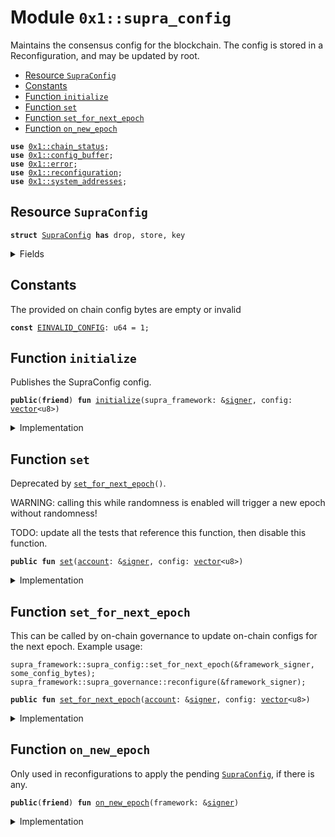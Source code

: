 
<a id="0x1_supra_config"></a>

# Module `0x1::supra_config`

Maintains the consensus config for the blockchain. The config is stored in a
Reconfiguration, and may be updated by root.


-  [Resource `SupraConfig`](#0x1_supra_config_SupraConfig)
-  [Constants](#@Constants_0)
-  [Function `initialize`](#0x1_supra_config_initialize)
-  [Function `set`](#0x1_supra_config_set)
-  [Function `set_for_next_epoch`](#0x1_supra_config_set_for_next_epoch)
-  [Function `on_new_epoch`](#0x1_supra_config_on_new_epoch)


<pre><code><b>use</b> <a href="chain_status.md#0x1_chain_status">0x1::chain_status</a>;
<b>use</b> <a href="config_buffer.md#0x1_config_buffer">0x1::config_buffer</a>;
<b>use</b> <a href="../../aptos-stdlib/../move-stdlib/doc/error.md#0x1_error">0x1::error</a>;
<b>use</b> <a href="reconfiguration.md#0x1_reconfiguration">0x1::reconfiguration</a>;
<b>use</b> <a href="system_addresses.md#0x1_system_addresses">0x1::system_addresses</a>;
</code></pre>



<a id="0x1_supra_config_SupraConfig"></a>

## Resource `SupraConfig`



<pre><code><b>struct</b> <a href="supra_config.md#0x1_supra_config_SupraConfig">SupraConfig</a> <b>has</b> drop, store, key
</code></pre>



<details>
<summary>Fields</summary>


<dl>
<dt>
<code>config: <a href="../../aptos-stdlib/../move-stdlib/doc/vector.md#0x1_vector">vector</a>&lt;u8&gt;</code>
</dt>
<dd>

</dd>
</dl>


</details>

<a id="@Constants_0"></a>

## Constants


<a id="0x1_supra_config_EINVALID_CONFIG"></a>

The provided on chain config bytes are empty or invalid


<pre><code><b>const</b> <a href="supra_config.md#0x1_supra_config_EINVALID_CONFIG">EINVALID_CONFIG</a>: u64 = 1;
</code></pre>



<a id="0x1_supra_config_initialize"></a>

## Function `initialize`

Publishes the SupraConfig config.


<pre><code><b>public</b>(<b>friend</b>) <b>fun</b> <a href="supra_config.md#0x1_supra_config_initialize">initialize</a>(supra_framework: &<a href="../../aptos-stdlib/../move-stdlib/doc/signer.md#0x1_signer">signer</a>, config: <a href="../../aptos-stdlib/../move-stdlib/doc/vector.md#0x1_vector">vector</a>&lt;u8&gt;)
</code></pre>



<details>
<summary>Implementation</summary>


<pre><code><b>public</b>(<b>friend</b>) <b>fun</b> <a href="supra_config.md#0x1_supra_config_initialize">initialize</a>(supra_framework: &<a href="../../aptos-stdlib/../move-stdlib/doc/signer.md#0x1_signer">signer</a>, config: <a href="../../aptos-stdlib/../move-stdlib/doc/vector.md#0x1_vector">vector</a>&lt;u8&gt;) {
    <a href="system_addresses.md#0x1_system_addresses_assert_supra_framework">system_addresses::assert_supra_framework</a>(supra_framework);
    <b>assert</b>!(<a href="../../aptos-stdlib/../move-stdlib/doc/vector.md#0x1_vector_length">vector::length</a>(&config) &gt; 0, <a href="../../aptos-stdlib/../move-stdlib/doc/error.md#0x1_error_invalid_argument">error::invalid_argument</a>(<a href="supra_config.md#0x1_supra_config_EINVALID_CONFIG">EINVALID_CONFIG</a>));
    <b>move_to</b>(supra_framework, <a href="supra_config.md#0x1_supra_config_SupraConfig">SupraConfig</a> { config });
}
</code></pre>



</details>

<a id="0x1_supra_config_set"></a>

## Function `set`

Deprecated by <code><a href="supra_config.md#0x1_supra_config_set_for_next_epoch">set_for_next_epoch</a>()</code>.

WARNING: calling this while randomness is enabled will trigger a new epoch without randomness!

TODO: update all the tests that reference this function, then disable this function.


<pre><code><b>public</b> <b>fun</b> <a href="supra_config.md#0x1_supra_config_set">set</a>(<a href="account.md#0x1_account">account</a>: &<a href="../../aptos-stdlib/../move-stdlib/doc/signer.md#0x1_signer">signer</a>, config: <a href="../../aptos-stdlib/../move-stdlib/doc/vector.md#0x1_vector">vector</a>&lt;u8&gt;)
</code></pre>



<details>
<summary>Implementation</summary>


<pre><code><b>public</b> <b>fun</b> <a href="supra_config.md#0x1_supra_config_set">set</a>(<a href="account.md#0x1_account">account</a>: &<a href="../../aptos-stdlib/../move-stdlib/doc/signer.md#0x1_signer">signer</a>, config: <a href="../../aptos-stdlib/../move-stdlib/doc/vector.md#0x1_vector">vector</a>&lt;u8&gt;) <b>acquires</b> <a href="supra_config.md#0x1_supra_config_SupraConfig">SupraConfig</a> {
    <a href="system_addresses.md#0x1_system_addresses_assert_supra_framework">system_addresses::assert_supra_framework</a>(<a href="account.md#0x1_account">account</a>);
    <a href="chain_status.md#0x1_chain_status_assert_genesis">chain_status::assert_genesis</a>();
    <b>assert</b>!(<a href="../../aptos-stdlib/../move-stdlib/doc/vector.md#0x1_vector_length">vector::length</a>(&config) &gt; 0, <a href="../../aptos-stdlib/../move-stdlib/doc/error.md#0x1_error_invalid_argument">error::invalid_argument</a>(<a href="supra_config.md#0x1_supra_config_EINVALID_CONFIG">EINVALID_CONFIG</a>));

    <b>let</b> config_ref = &<b>mut</b> <b>borrow_global_mut</b>&lt;<a href="supra_config.md#0x1_supra_config_SupraConfig">SupraConfig</a>&gt;(@supra_framework).config;
    *config_ref = config;

    // Need <b>to</b> trigger <a href="reconfiguration.md#0x1_reconfiguration">reconfiguration</a> so validator nodes can sync on the updated configs.
    <a href="reconfiguration.md#0x1_reconfiguration_reconfigure">reconfiguration::reconfigure</a>();
}
</code></pre>



</details>

<a id="0x1_supra_config_set_for_next_epoch"></a>

## Function `set_for_next_epoch`

This can be called by on-chain governance to update on-chain configs for the next epoch.
Example usage:
```
supra_framework::supra_config::set_for_next_epoch(&framework_signer, some_config_bytes);
supra_framework::supra_governance::reconfigure(&framework_signer);
```


<pre><code><b>public</b> <b>fun</b> <a href="supra_config.md#0x1_supra_config_set_for_next_epoch">set_for_next_epoch</a>(<a href="account.md#0x1_account">account</a>: &<a href="../../aptos-stdlib/../move-stdlib/doc/signer.md#0x1_signer">signer</a>, config: <a href="../../aptos-stdlib/../move-stdlib/doc/vector.md#0x1_vector">vector</a>&lt;u8&gt;)
</code></pre>



<details>
<summary>Implementation</summary>


<pre><code><b>public</b> <b>fun</b> <a href="supra_config.md#0x1_supra_config_set_for_next_epoch">set_for_next_epoch</a>(<a href="account.md#0x1_account">account</a>: &<a href="../../aptos-stdlib/../move-stdlib/doc/signer.md#0x1_signer">signer</a>, config: <a href="../../aptos-stdlib/../move-stdlib/doc/vector.md#0x1_vector">vector</a>&lt;u8&gt;) {
    <a href="system_addresses.md#0x1_system_addresses_assert_supra_framework">system_addresses::assert_supra_framework</a>(<a href="account.md#0x1_account">account</a>);
    <b>assert</b>!(<a href="../../aptos-stdlib/../move-stdlib/doc/vector.md#0x1_vector_length">vector::length</a>(&config) &gt; 0, <a href="../../aptos-stdlib/../move-stdlib/doc/error.md#0x1_error_invalid_argument">error::invalid_argument</a>(<a href="supra_config.md#0x1_supra_config_EINVALID_CONFIG">EINVALID_CONFIG</a>));
    std::config_buffer::upsert&lt;<a href="supra_config.md#0x1_supra_config_SupraConfig">SupraConfig</a>&gt;(<a href="supra_config.md#0x1_supra_config_SupraConfig">SupraConfig</a> {config});
}
</code></pre>



</details>

<a id="0x1_supra_config_on_new_epoch"></a>

## Function `on_new_epoch`

Only used in reconfigurations to apply the pending <code><a href="supra_config.md#0x1_supra_config_SupraConfig">SupraConfig</a></code>, if there is any.


<pre><code><b>public</b>(<b>friend</b>) <b>fun</b> <a href="supra_config.md#0x1_supra_config_on_new_epoch">on_new_epoch</a>(framework: &<a href="../../aptos-stdlib/../move-stdlib/doc/signer.md#0x1_signer">signer</a>)
</code></pre>



<details>
<summary>Implementation</summary>


<pre><code><b>public</b>(<b>friend</b>) <b>fun</b> <a href="supra_config.md#0x1_supra_config_on_new_epoch">on_new_epoch</a>(framework: &<a href="../../aptos-stdlib/../move-stdlib/doc/signer.md#0x1_signer">signer</a>) <b>acquires</b> <a href="supra_config.md#0x1_supra_config_SupraConfig">SupraConfig</a> {
    <a href="system_addresses.md#0x1_system_addresses_assert_supra_framework">system_addresses::assert_supra_framework</a>(framework);
    <b>if</b> (<a href="config_buffer.md#0x1_config_buffer_does_exist">config_buffer::does_exist</a>&lt;<a href="supra_config.md#0x1_supra_config_SupraConfig">SupraConfig</a>&gt;()) {
        <b>let</b> new_config = <a href="config_buffer.md#0x1_config_buffer_extract">config_buffer::extract</a>&lt;<a href="supra_config.md#0x1_supra_config_SupraConfig">SupraConfig</a>&gt;();
        <b>if</b> (<b>exists</b>&lt;<a href="supra_config.md#0x1_supra_config_SupraConfig">SupraConfig</a>&gt;(@supra_framework)) {
            *<b>borrow_global_mut</b>&lt;<a href="supra_config.md#0x1_supra_config_SupraConfig">SupraConfig</a>&gt;(@supra_framework) = new_config;
        } <b>else</b> {
            <b>move_to</b>(framework, new_config);
        };
    }
}
</code></pre>



</details>


[move-book]: https://aptos.dev/move/book/SUMMARY
